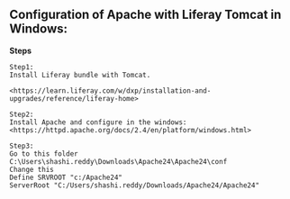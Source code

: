 ## Configuration of Apache with Liferay Tomcat in Windows:
**Steps**

```
Step1:
Install Liferay bundle with Tomcat.

<https://learn.liferay.com/w/dxp/installation-and-upgrades/reference/liferay-home>

Step2:
Install Apache and configure in the windows:
<https://httpd.apache.org/docs/2.4/en/platform/windows.html>

Step3:
Go to this folder
C:\Users\shashi.reddy\Downloads\Apache24\Apache24\conf
Change this 
Define SRVROOT "c:/Apache24"
ServerRoot "C:/Users/shashi.reddy/Downloads/Apache24/Apache24"
```
